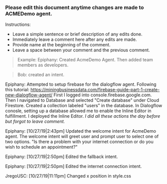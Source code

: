### Please edit this document anytime changes are made to ACMEDemo agent.

Instructions:
* Leave a simple sentence or brief description of any edits done.
* Immediately leave a comment here after any edits are made.
* Provide name at the beginning of the comment.
* Leave a space between your comment and the previous comment.

> Example:
> Epiphany: Created AcmeDemo Agent. Then added team members as developers.

> Bob: created an intent.

Epiphany: Attempted to setup firebase for the dialogflow agent. Following this tutorial:
https://miningbusinessdata.com/firebase-guide-part-1-create-new-dialogflow-agent/
First I logged into console.firebase.google.com.
Then I navigated to Database and selected "Create database" under Cloud Firestore.
Created a collection labeled "users" in the database.
In Dialogflow conosle, setting up a database allowed me to enable the Inline Editor in fulfillment.
I deployed the Inline Editor. _I did all these actions the day before but forgot to leave comment._

Epiphany: [10/27/19|2:43pm] Updated the welcome intent for AcmeDemo agent. The welcome intent will greet user and
prompt user to select one of two options. "Is there a problem with your internet connection or do you wish to schedule an appointment?"

Epiphany: [10/27/19|2:50pm] Edited the fallback intent.

Epiphany: [10/27/19|2:50pm] Edited the internet connection intent.

JregoUSC: [10/27/19|11:11pm] Changed x position in style.css 
